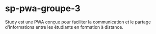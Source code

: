 # sp-pwa-groupe-3
Study est une PWA conçue pour faciliter la communication et le partage d'informations entre les étudiants en formation à distance.

